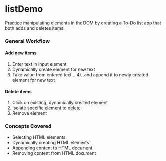# listDemo
Practice manipulating elements in the DOM by creating a To-Do list app that both adds and deletes items.

### General Workflow

#### Add new items
1) Enter text in input element
2) Dynamically create element for new text
3) Take value from entered text...
4)...and append it to newly created element for new text

#### Delete items
1) Click on existing, dynamically created element
2) Isolate specific element to delete
3) Remove element

### Concepts Covered
* Selecting HTML elements
* Dynamically creating HTML elements
* Appending content to HTML document
* Removing content from HTML document 
